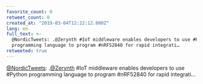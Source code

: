 ```yaml
---
favorite_count: 0
retweet_count: 0
created_at: "2019-03-04T12:22:12.000Z"
lang: en
full_text: >-
  @NordicTweets: .@Zerynth #IoT middleware enables developers to use #Python
  programming language to program #nRF52840 for rapid integrati…
retweeted: true
---
```


[@NordicTweets](https://twitter.com/NordicTweets):
.[@Zerynth](https://twitter.com/Zerynth) #IoT middleware enables developers to
use #Python programming language to program #nRF52840 for rapid integrati…

